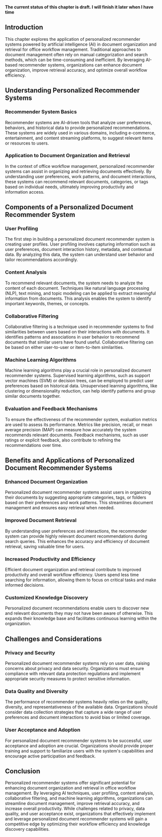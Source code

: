 **The current status of this chapter is draft. I will finish it later when I have time**

Introduction
------------

This chapter explores the application of personalized recommender systems powered by artificial intelligence (AI) in document organization and retrieval for office workflow management. Traditional approaches to document management often rely on manual categorization and search methods, which can be time-consuming and inefficient. By leveraging AI-based recommender systems, organizations can enhance document organization, improve retrieval accuracy, and optimize overall workflow efficiency.

Understanding Personalized Recommender Systems
----------------------------------------------

### Recommender System Basics

Recommender systems are AI-driven tools that analyze user preferences, behaviors, and historical data to provide personalized recommendations. These systems are widely used in various domains, including e-commerce, entertainment, and content streaming platforms, to suggest relevant items or resources to users.

### Application to Document Organization and Retrieval

In the context of office workflow management, personalized recommender systems can assist in organizing and retrieving documents effectively. By understanding user preferences, work patterns, and document interactions, these systems can recommend relevant documents, categories, or tags based on individual needs, ultimately improving productivity and information access.

Components of a Personalized Document Recommender System
--------------------------------------------------------

### User Profiling

The first step in building a personalized document recommender system is creating user profiles. User profiling involves capturing information such as user preferences, document interaction history, metadata, and contextual data. By analyzing this data, the system can understand user behavior and tailor recommendations accordingly.

### Content Analysis

To recommend relevant documents, the system needs to analyze the content of each document. Techniques like natural language processing (NLP), text mining, and topic modeling can be applied to extract meaningful information from documents. This analysis enables the system to identify important keywords, themes, or concepts.

### Collaborative Filtering

Collaborative filtering is a technique used in recommender systems to find similarities between users based on their interactions with documents. It identifies patterns and associations in user behavior to recommend documents that similar users have found useful. Collaborative filtering can be based on either user-to-user or item-to-item similarities.

### Machine Learning Algorithms

Machine learning algorithms play a crucial role in personalized document recommender systems. Supervised learning algorithms, such as support vector machines (SVM) or decision trees, can be employed to predict user preferences based on historical data. Unsupervised learning algorithms, like clustering or dimensionality reduction, can help identify patterns and group similar documents together.

### Evaluation and Feedback Mechanisms

To ensure the effectiveness of the recommender system, evaluation metrics are used to assess its performance. Metrics like precision, recall, or mean average precision (MAP) can measure how accurately the system recommends relevant documents. Feedback mechanisms, such as user ratings or explicit feedback, also contribute to refining the recommendations over time.

Benefits and Applications of Personalized Document Recommender Systems
----------------------------------------------------------------------

### Enhanced Document Organization

Personalized document recommender systems assist users in organizing their documents by suggesting appropriate categories, tags, or folders based on their preferences and work patterns. This streamlines document management and ensures easy retrieval when needed.

### Improved Document Retrieval

By understanding user preferences and interactions, the recommender system can provide highly relevant document recommendations during search queries. This enhances the accuracy and efficiency of document retrieval, saving valuable time for users.

### Increased Productivity and Efficiency

Efficient document organization and retrieval contribute to improved productivity and overall workflow efficiency. Users spend less time searching for information, allowing them to focus on critical tasks and make informed decisions.

### Customized Knowledge Discovery

Personalized document recommendations enable users to discover new and relevant documents they may not have been aware of otherwise. This expands their knowledge base and facilitates continuous learning within the organization.

Challenges and Considerations
-----------------------------

### Privacy and Security

Personalized document recommender systems rely on user data, raising concerns about privacy and data security. Organizations must ensure compliance with relevant data protection regulations and implement appropriate security measures to protect sensitive information.

### Data Quality and Diversity

The performance of recommender systems heavily relies on the quality, diversity, and representativeness of the available data. Organizations should consider data collection strategies that capture a wide range of user preferences and document interactions to avoid bias or limited coverage.

### User Acceptance and Adoption

For personalized document recommender systems to be successful, user acceptance and adoption are crucial. Organizations should provide proper training and support to familiarize users with the system's capabilities and encourage active participation and feedback.

Conclusion
----------

Personalized recommender systems offer significant potential for enhancing document organization and retrieval in office workflow management. By leveraging AI techniques, user profiling, content analysis, collaborative filtering, and machine learning algorithms, organizations can streamline document management, improve retrieval accuracy, and increase overall productivity. While challenges related to privacy, data quality, and user acceptance exist, organizations that effectively implement and leverage personalized document recommender systems will gain a competitive edge by optimizing their workflow efficiency and knowledge discovery capabilities.
